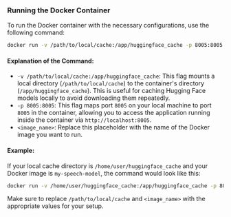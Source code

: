 ### Running the Docker Container

To run the Docker container with the necessary configurations, use the following command:

```bash
docker run -v /path/to/local/cache:/app/huggingface_cache -p 8005:8005 <image_name>
```

#### Explanation of the Command:
- `-v /path/to/local/cache:/app/huggingface_cache`: This flag mounts a local directory (`/path/to/local/cache`) to the container's directory (`/app/huggingface_cache`). This is useful for caching Hugging Face models locally to avoid downloading them repeatedly.
- `-p 8005:8005`: This flag maps port `8005` on your local machine to port `8005` in the container, allowing you to access the application running inside the container via `http://localhost:8005`.
- `<image_name>`: Replace this placeholder with the name of the Docker image you want to run.

#### Example:
If your local cache directory is `/home/user/huggingface_cache` and your Docker image is `my-speech-model`, the command would look like this:

```bash
docker run -v /home/user/huggingface_cache:/app/huggingface_cache -p 8005:8005 my-speech-model
```

Make sure to replace `/path/to/local/cache` and `<image_name>` with the appropriate values for your setup.